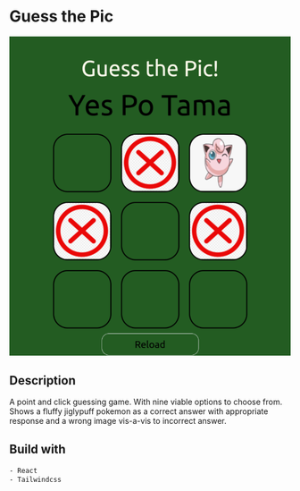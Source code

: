 # Guess the Pic

![guess-the-pic](./public/guess-the-pic.png)

## Description
A point and click guessing game. With nine viable options to choose 
from. Shows a fluffy jiglypuff pokemon as a correct answer with
appropriate response and a wrong image vis-a-vis to incorrect answer.

## Build with
	- React
	- Tailwindcss
